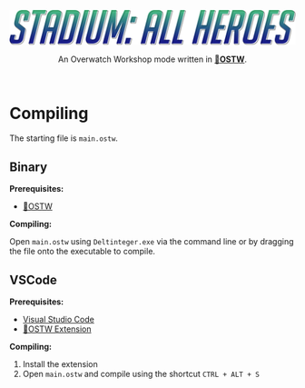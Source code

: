 ![Banner](images/Banner.png)
<p align="center">An Overwatch Workshop mode written in <a href="https://github.com/ItsDeltin/Overwatch-Script-To-Workshop"><b>📝OSTW</b></a>.</p>

<br>

<h1>Compiling</h1>

The starting file is `main.ostw`.

<h2>Binary</h2>
<b>Prerequisites:</b>
<ul>
  <li><a href="https://github.com/ItsDeltin/Overwatch-Script-To-Workshop">📝OSTW</a></li>
</ul>

<b>Compiling:</b>
<p>Open <code>main.ostw</code> using <code>Deltinteger.exe</code> via the command line or by dragging the file onto the executable to compile.</p>

<h2>VSCode</h2>
<b>Prerequisites:</b>
<ul>
  <li><a href="https://code.visualstudio.com/">Visual Studio Code</a></li>
  <li><a href="https://marketplace.visualstudio.com/items?itemName=Deltin.overwatch-script-to-workshop">📝OSTW Extension</a></li>
</ul>
<b>Compiling:</b>
<ol>
  <li>Install the extension</li>
  <li>Open <code>main.ostw</code> and compile using the shortcut <code>CTRL + ALT + S</code></li>
</ol>
